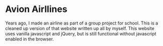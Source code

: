 # Avion Airllines

Years ago, I made an airline as part of a group project for school. This is a cleaned up version of that website written up all by myself. This website uses vanilla javascript and jQuery, but is still functional without javascript enabled in the browser.

